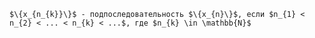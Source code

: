 
```spoiler-markdown
$\{x_{n_{k}}\}$ - подпоследовательность $\{x_{n}\}$, если $n_{1} < n_{2} < ... < n_{k} < ...$, где $n_{k} \in \mathbb{N}$ 
```
